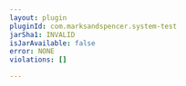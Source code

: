 ```yaml
---
layout: plugin
pluginId: com.marksandspencer.system-test
jarSha1: INVALID
isJarAvailable: false
error: NONE
violations: []

---
```

